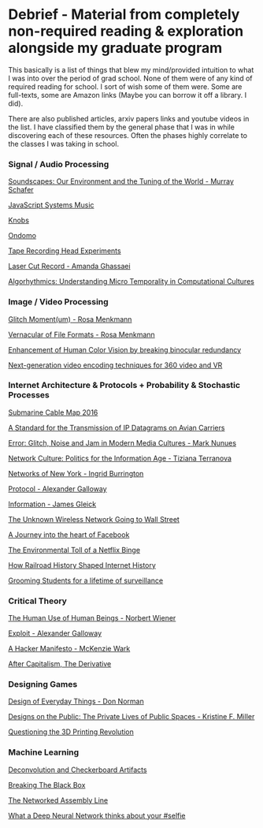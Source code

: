 # Debrief - Material from completely non-required reading & exploration alongside my graduate program

This basically is a list of things that blew my mind/provided intuition to what I was into over the period of grad school. None of them were of any kind of required reading for school. I sort of wish some of them were.
Some are full-texts, some are Amazon links (Maybe you can borrow it off a library. I did). 

There are also published articles, arxiv papers links and youtube videos in the list. 
I have classified them by the general phase that I was in while discovering each of these resources. Often the phases highly correlate to the classes I was taking in school.

### Signal / Audio Processing

[Soundscapes: Our Environment and the Tuning of the World - Murray Schafer]()

[JavaScript Systems Music](http://teropa.info/blog/2016/07/28/javascript-systems-music.html)

[Knobs](https://www.youtube.com/channel/UCarxZ8bKjfFzUOgN5LjYOhQ)

[Ondomo](https://youtu.be/mivNaRQBLmA?t=21s)

[Tape Recording Head Experiments](https://www.youtube.com/watch?v=MMD-d-1erk4)

[Laser Cut Record - Amanda Ghassaei](http://www.amandaghassaei.com/projects/laser_cut_record/)

[Algorhythmics: Understanding Micro Temporality in Computational Cultures](http://computationalculture.net/article/algorhythmics-understanding-micro-temporality-in-computational-cultures)

### Image / Video Processing

[Glitch Moment(um) - Rosa Menkmann](https://networkcultures.org/_uploads/NN%234_RosaMenkman.pdf)

[Vernacular of File Formats - Rosa Menkmann](https://www.flickr.com/photos/r00s/20265843548)

[Enhancement of Human Color Vision by breaking binocular redundancy](https://arxiv.org/abs/1703.04392)

[Next-generation video encoding techniques for 360 video and VR](https://code.facebook.com/posts/1126354007399553/next-generation-video-encoding-techniques-for-360-video-and-vr/)


### Internet Architecture & Protocols + Probability & Stochastic Processes

[Submarine Cable Map 2016](http://submarine-cable-map-2016.telegeography.com/)

[A Standard for the Transmission of IP Datagrams on Avian Carriers](https://tools.ietf.org/html/rfc1149)

[Error: Glitch, Noise and Jam in Modern Media Cultures - Mark Nunues]()

[Network Culture: Politics for the Information Age - Tiziana Terranova](https://compthink.files.wordpress.com/2011/04/terranova-network-culture.pdf)

[Networks of New York - Ingrid Burrington](http://seeingnetworks.in/nyc/)

[Protocol - Alexander Galloway](http://beforebefore.net/136c/s16/media/galloway-protocol.pdf)

[Information - James Gleick]()

[The Unknown Wireless Network Going to Wall Street](https://sniperinmahwah.wordpress.com/2016/06/13/the-unknown-wireless-network-going-to-wall-street/)

[A Journey into the heart of Facebook](https://www.theatlantic.com/technology/archive/2015/12/facebook-data-center-tk/418683/)

[The Environmental Toll of a Netflix Binge](https://www.theatlantic.com/technology/archive/2015/12/there-are-no-clean-clouds/420744/)

[How Railroad History Shaped Internet History](https://www.theatlantic.com/technology/archive/2015/11/how-railroad-history-shaped-internet-history/417414/)

[Grooming Students for a lifetime of surveillance](https://modelviewculture.com/pieces/grooming-students-for-a-lifetime-of-surveillance)



### Critical Theory 

[The Human Use of Human Beings - Norbert Wiener]()

[Exploit - Alexander Galloway]()

[A Hacker Manifesto - McKenzie Wark]()

[After Capitalism, The Derivative](http://www.publicseminar.org/2017/04/derivative/#.WU7xpRPyt-U)



### Designing Games 

[Design of Everyday Things - Don Norman]()

[Designs on the Public: The Private Lives of Public Spaces - Kristine F. Miller]()

[Questioning the 3D Printing Revolution](https://modelviewculture.com/pieces/questioning-the-3d-printing-revolution)



### Machine Learning

[Deconvolution and Checkerboard Artifacts](http://distill.pub/2016/deconv-checkerboard/)

[Breaking The Black Box](https://www.propublica.org/article/breaking-the-black-box-what-facebook-knows-about-you)

[The Networked Assembly Line](https://thenewinquiry.com/the-networked-assembly-line/)

[What a Deep Neural Network thinks about your #selfie](http://karpathy.github.io/2015/10/25/selfie/)




